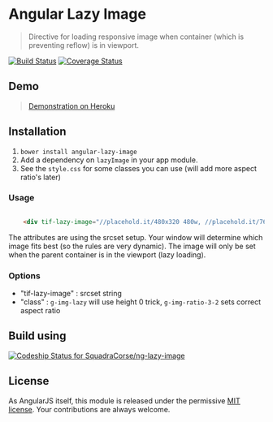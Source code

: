 # Angular Lazy Image
> Directive for loading responsive image when container (which is preventing reflow) is in viewport.

[![Build Status](https://travis-ci.org/SquadraCorse/ng-lazy-image.svg)](https://travis-ci.org/SquadraCorse/ng-lazy-image) 
[![Coverage Status](https://coveralls.io/repos/SquadraCorse/ng-lazy-image/badge.png?branch=master)](https://coveralls.io/r/SquadraCorse/ng-lazy-image?branch=master) 


## Demo
> [Demonstration on Heroku](http://ng-lazy-image.herokuapp.com/)


## Installation
1. `bower install angular-lazy-image`
2. Add a dependency on `lazyImage` in your app module.
3. See the `style.css` for some classes you can use (will add more aspect ratio's later)


### Usage

``` html

	<div tif-lazy-image="//placehold.it/480x320 480w, //placehold.it/768x512 768w, //placehold.it/768x512 480w 2x, //placehold.it/936x624 2x" class="g-img-lazy g-img-ratio-3-2"></div>

```

The attributes are using the srcset setup. Your window will determine which image fits best (so the rules are very dynamic). The image will only be set when the parent container is in the viewport (lazy loading).


### Options

- "tif-lazy-image" : srcset string
- "class" : `g-img-lazy` will use height 0 trick, `g-img-ratio-3-2` sets correct aspect ratio

## Build using
[![Codeship Status for SquadraCorse/ng-lazy-image](https://www.codeship.io/projects/0fad19b0-0ad2-0132-b0c1-12fe8603e519/status)](https://www.codeship.io/projects/31862)

## License
As AngularJS itself, this module is released under the permissive [MIT license](LICENSE.md). Your contributions are always welcome.
